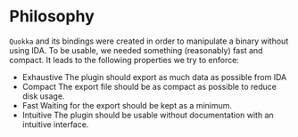 # Philosophy

`Quokka` and its bindings were created in order to manipulate a binary without
using IDA. To be usable, we needed something (reasonably) fast and compact. It
leads to the following properties we try to enforce:

* Exhaustive
  The plugin should export as much data as possible from IDA
* Compact
  The export file should be as compact as possible to reduce disk usage.
* Fast
  Waiting for the export should be kept as a minimum.
* Intuitive
  The plugin should be usable without documentation with an intuitive interface.
